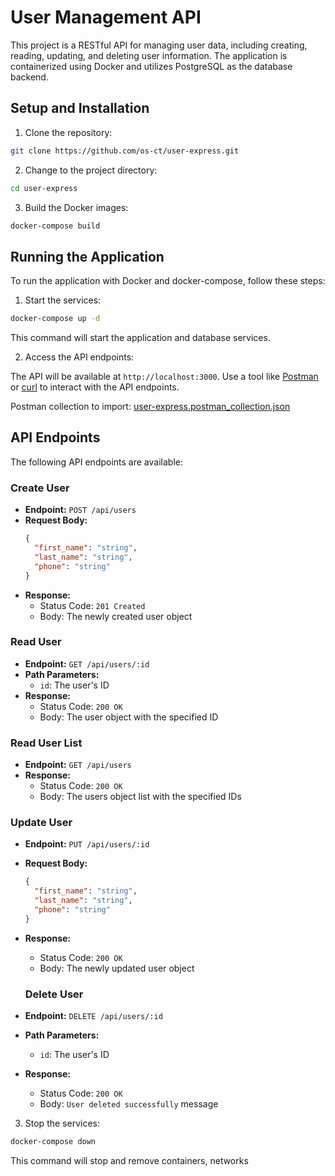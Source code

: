 # User Management API

This project is a RESTful API for managing user data, including creating, reading, updating, and deleting user information. The application is containerized using Docker and utilizes PostgreSQL as the database backend.

## Setup and Installation

1. Clone the repository:
```bash
git clone https://github.com/os-ct/user-express.git
```
2. Change to the project directory:
```bash
cd user-express
```
3. Build the Docker images:
```bash
docker-compose build
```

## Running the Application

To run the application with Docker and docker-compose, follow these steps:

1. Start the services:
```bash
docker-compose up -d
```
This command will start the application and database services.

2. Access the API endpoints:

The API will be available at `http://localhost:3000`. Use a tool like [Postman](https://www.postman.com/) or [curl](https://curl.se/) to interact with the API endpoints.

Postman collection to import: [user-express.postman_collection.json](postman-collection/user-express.postman_collection.json)

## API Endpoints

The following API endpoints are available:

### Create User

- **Endpoint:** `POST /api/users`
- **Request Body:**
  ```json
  {
    "first_name": "string",
    "last_name": "string",
    "phone": "string"
  }
  ```
- **Response:**
  - Status Code: `201 Created`
  - Body: The newly created user object

### Read User

- **Endpoint:** `GET /api/users/:id`
- **Path Parameters:**
  - `id`: The user's ID
- **Response:**
  - Status Code: `200 OK`
  - Body: The user object with the specified ID

### Read User List

- **Endpoint:** `GET /api/users`
- **Response:**
  - Status Code: `200 OK`
  - Body: The users object list with the specified IDs


### Update User

- **Endpoint:** `PUT /api/users/:id`
- **Request Body:**
  ```json
  {
    "first_name": "string",
    "last_name": "string",
    "phone": "string"
  }
  ```
- **Response:**
  - Status Code: `200 OK`
  - Body: The newly updated user object

  ### Delete User

- **Endpoint:** `DELETE /api/users/:id`
- **Path Parameters:**
  - `id`: The user's ID
- **Response:**
  - Status Code: `200 OK`
  - Body: `User deleted successfully` message

3. Stop the services:
```bash
docker-compose down
```
This command will stop and remove containers, networks